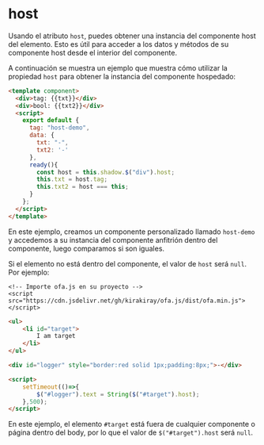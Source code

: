 # host

Usando el atributo `host`, puedes obtener una instancia del componente host del elemento. Esto es útil para acceder a los datos y métodos de su componente host desde el interior del componente.

A continuación se muestra un ejemplo que muestra cómo utilizar la propiedad `host` para obtener la instancia del componente hospedado:

<comp-viewer comp-name="host-demo">

```html
<template component>
  <div>tag: {{txt}}</div>
  <div>bool: {{txt2}}</div>
  <script>
    export default {
      tag: "host-demo",
      data: {
        txt: "-",
        txt2: '-'
      },
      ready(){
        const host = this.shadow.$("div").host;
        this.txt = host.tag;
        this.txt2 = host === this;
      }
    };
  </script>
</template>
```

</comp-viewer>

En este ejemplo, creamos un componente personalizado llamado `host-demo` y accedemos a su instancia del componente anfitrión dentro del componente, luego comparamos si son iguales.

Si el elemento no está dentro del componente, el valor de `host` será `null`. Por ejemplo:

<html-viewer>

```
<!-- Importe ofa.js en su proyecto -->
<script src="https://cdn.jsdelivr.net/gh/kirakiray/ofa.js/dist/ofa.min.js"></script>
```

```html
<ul>
    <li id="target">
        I am target
    </li>
</ul>

<div id="logger" style="border:red solid 1px;padding:8px;">-</div>

<script>
    setTimeout(()=>{
        $("#logger").text = String($("#target").host);
    },500);
</script>
```

</html-viewer>

En este ejemplo, el elemento `#target` está fuera de cualquier componente o página dentro del body, por lo que el valor de `$("#target").host` será `null`.